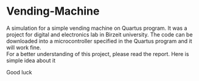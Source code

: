 # Vending-Machine #  
A simulation for a simple vending machine on Quartus program. It was a project for digital and electronics lab in Birzeit university.  The code can be downloaded into a microcontroller specified in the Quartus program and it will work fine.  
For a better understanding of this project, please read the report. Here is simple idea about it

Good luck
